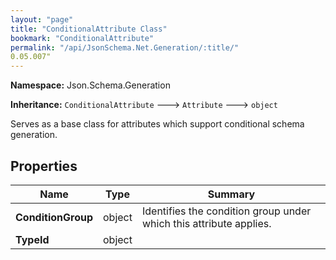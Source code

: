 ```yaml
---
layout: "page"
title: "ConditionalAttribute Class"
bookmark: "ConditionalAttribute"
permalink: "/api/JsonSchema.Net.Generation/:title/"
0.05.007"
---
```

**Namespace:** Json.Schema.Generation

**Inheritance:**
`ConditionalAttribute`
 🡒 
`Attribute`
 🡒 
`object`

Serves as a base class for attributes which support conditional schema generation.

## Properties

| Name | Type | Summary |
|---|---|---|
| **ConditionGroup** | object | Identifies the condition group under which this attribute applies. |
| **TypeId** | object |  |

